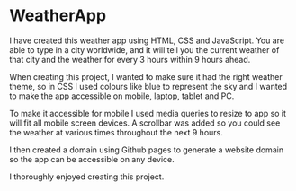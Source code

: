 # WeatherApp

I have created this weather app using HTML, CSS and JavaScript. You are able to type in a city worldwide, and it will tell you the current weather of that city and the weather for every 3 hours within 9 hours ahead.

When creating this project, I wanted to make sure it had the right weather theme, so in CSS I used colours like blue to represent the sky and I wanted to make the app accessible on mobile, laptop, tablet and PC. 

To make it accessible for mobile I used media queries to resize to app so it will fit all mobile screen devices. A scrollbar was added so you could see the weather at various times throughout the next 9 hours. 

I then created a domain using Github pages to generate a website domain so the app can be accessible on any device.

I thoroughly enjoyed creating this project. 